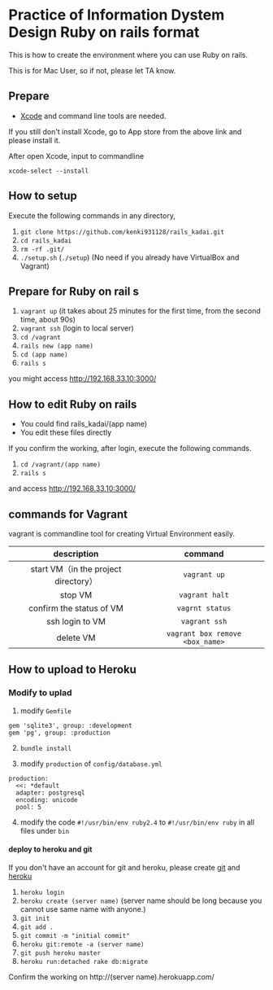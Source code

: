 # Practice of Information Dystem Design Ruby on rails format

This is how to create the environment where you can use Ruby on rails.

This is for Mac User, so if not, please let TA know.

## Prepare

- [Xcode](https://itunes.apple.com/jp/app/xcode/id497799835?mt=12) and command line tools are needed.

If you still don't install Xcode, go to App store from the above link and please install it.

After open Xcode, input to commandline

`xcode-select --install`

## How to setup

Execute the following commands in any directory, 

1. `git clone https://github.com/kenki931128/rails_kadai.git`
2. `cd rails_kadai`
3. `rm -rf .git/`
4. `./setup.sh` (`./setup`) (No need if you already have VirtualBox and Vagrant)

## Prepare for Ruby on rail s

1. `vagrant up` (it takes about 25 minutes for the first time, from the second time, about 90s)
2. `vagrant ssh` (login to local server)
3. `cd /vagrant`
4. `rails new (app name)`
5. `cd (app name)`
6. `rails s`

you might access http://192.168.33.10:3000/

## How to edit Ruby on rails

- You could find rails_kadai/(app name)
- You edit these files directly

If you confirm the working, after login, execute the following commands.

1. `cd /vagrant/(app name)`
2. `rails s`

and access http://192.168.33.10:3000/

## commands for Vagrant

vagrant is commandline tool for creating Virtual Environment easily.


|description|command|
|:--:|:--:|
|start VM（in the project directory）|`vagrant up`|
|stop VM|`vagrant halt`|
|confirm the status of VM|`vagrnt status`|
|ssh login to VM|`vagrant ssh`|
|delete VM|`vagrant box remove <box_name>`|

## How to upload to Heroku

### Modify to uplad
1. modify `Gemfile`

```
gem 'sqlite3', group: :development
gem 'pg', group: :production
```

2. `bundle install`

3. modify `production` of `config/database.yml`

```
production:
  <<: *default
  adapter: postgresql
  encoding: unicode
  pool: 5
```

4. modify the code `#!/usr/bin/env ruby2.4` to `#!/usr/bin/env ruby` in all files under `bin`

#### deploy to heroku and git
If you don't have an account for git and heroku, please create [git](https://github.com/) and [heroku](https://jp.heroku.com/home)

1. `heroku login`
2. `heroku create (server name)` (server name should be long because you cannot use same name with anyone.)
3. `git init`
4. `git add .`
5. `git commit -m "initial commit"`
6. `heroku git:remote -a (server name)`
7. `git push heroku master`
8. `heroku run:detached rake db:migrate` 

Confirm the working on http://(server name).herokuapp.com/

